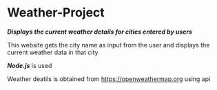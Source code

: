# Weather-Project

**_Displays the current weather details for cities entered by users_**

This website gets the city name as input from the user and displays the current weather data in that city

**_Node.js_** is used

Weather deatils is obtained from https://openweathermap.org using api
